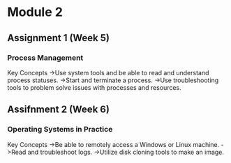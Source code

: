 # Module 2

## Assignment 1 (Week 5)
### Process Management
Key Concepts
->Use system tools and be able to read and understand process statuses.
->Start and terminate a process.
->Use troubleshooting tools to problem solve issues with processes and resources.

## Assifnment 2 (Week 6)
### Operating Systems in Practice
Key Concepts
->Be able to remotely access a Windows or Linux machine.
->Read and troubleshoot logs.
->Utilize disk cloning tools to make an image.
